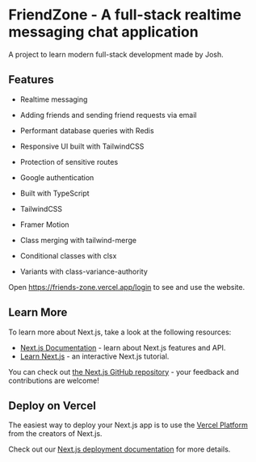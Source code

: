 

 # FriendZone - A full-stack realtime messaging chat application
A project to learn modern full-stack development made by Josh.

## Features
- Realtime messaging

- Adding friends and sending friend requests via email

- Performant database queries with Redis

- Responsive UI built with TailwindCSS

- Protection of sensitive routes

- Google authentication

- Built with TypeScript

- TailwindCSS

- Framer Motion

- Class merging with tailwind-merge

- Conditional classes with clsx

- Variants with class-variance-authority



Open  https://friends-zone.vercel.app/login to  see and use the website.



## Learn More

To learn more about Next.js, take a look at the following resources:

- [Next.js Documentation](https://nextjs.org/docs) - learn about Next.js features and API.
- [Learn Next.js](https://nextjs.org/learn) - an interactive Next.js tutorial.

You can check out [the Next.js GitHub repository](https://github.com/vercel/next.js/) - your feedback and contributions are welcome!

## Deploy on Vercel

The easiest way to deploy your Next.js app is to use the [Vercel Platform](https://vercel.com/new?utm_medium=default-template&filter=next.js&utm_source=create-next-app&utm_campaign=create-next-app-readme) from the creators of Next.js.

Check out our [Next.js deployment documentation](https://nextjs.org/docs/deployment) for more details.
